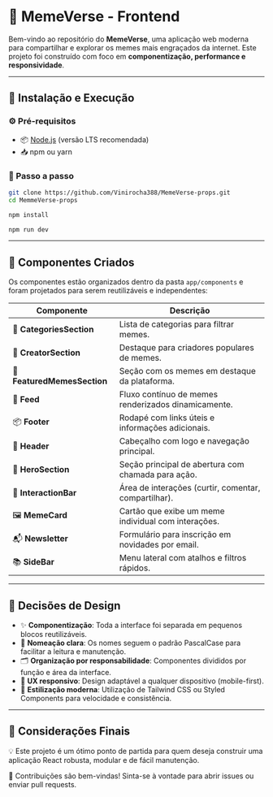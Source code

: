 # 🧩 MemeVerse - Frontend

Bem-vindo ao repositório do **MemeVerse**, uma aplicação web moderna para compartilhar e explorar os memes mais engraçados da internet. Este projeto foi construído com foco em **componentização, performance e responsividade**.

---

## 🚀 Instalação e Execução

### ⚙️ Pré-requisitos

- 📦 [Node.js](https://nodejs.org/) (versão LTS recomendada)  
- 📥 npm ou yarn

### 📲 Passo a passo

```bash
git clone https://github.com/Vinirocha388/MemeVerse-props.git
cd MemmeVerse-props
```

```bash
npm install

```

```bash
npm run dev

```

---

## 🧱 Componentes Criados

Os componentes estão organizados dentro da pasta `app/components` e foram projetados para serem reutilizáveis e independentes:

| Componente               | Descrição                                                                  |
|--------------------------|----------------------------------------------------------------------------|
| 🧩 **CategoriesSection**  | Lista de categorias para filtrar memes.                                   |
| 👤 **CreatorSection**     | Destaque para criadores populares de memes.                              |
| 🌟 **FeaturedMemesSection** | Seção com os memes em destaque da plataforma.                          |
| 📜 **Feed**               | Fluxo contínuo de memes renderizados dinamicamente.                      |
| 📦 **Footer**             | Rodapé com links úteis e informações adicionais.                         |
| 🧭 **Header**             | Cabeçalho com logo e navegação principal.                                |
| 🚀 **HeroSection**        | Seção principal de abertura com chamada para ação.                       |
| 💬 **InteractionBar**     | Área de interações (curtir, comentar, compartilhar).                     |
| 🖼️ **MemeCard**           | Cartão que exibe um meme individual com interações.                      |
| 📬 **Newsletter**         | Formulário para inscrição em novidades por email.                        |
| 📚 **SideBar**            | Menu lateral com atalhos e filtros rápidos.                              |

---

## 🎨 Decisões de Design

- ✨ **Componentização**: Toda a interface foi separada em pequenos blocos reutilizáveis.  
- 🧠 **Nomeação clara**: Os nomes seguem o padrão PascalCase para facilitar a leitura e manutenção.  
- 🗂️ **Organização por responsabilidade**: Componentes divididos por função e área da interface.  
- 🎯 **UX responsivo**: Design adaptável a qualquer dispositivo (mobile-first).  
- 🎨 **Estilização moderna**: Utilização de Tailwind CSS ou Styled Components para velocidade e consistência.  

---



## 📝 Considerações Finais

💡 Este projeto é um ótimo ponto de partida para quem deseja construir uma aplicação React robusta, modular e de fácil manutenção.

🙌 Contribuições são bem-vindas! Sinta-se à vontade para abrir issues ou enviar pull requests.
